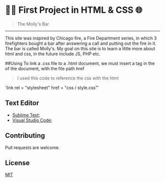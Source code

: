 #  👨‍💻 First Project in HTML & CSS 🌐 

>The Molly's Bar
---

This site was inspired by Chicago fire, a Fire Department series, in which 3 firefighters bought a bar after answering a call and putting out the fire in it. 
The bar is called Molly's.
My goal on this site is to learn a little more about html and css, in the future include JS, PHP etc.

##Using
To link a .css file to a .html document, we must insert a <link> tag in the <head> of the document, with the file path href

>I used this code to reference the css with the html

'link rel = "stylesheet" href = "css / style.css"'

## Text Editor

- [Sublime Text](https://www.sublimetext.com/);
- [Visual Studio Code](https://code.visualstudio.com/);   

## Contributing
Pull requests are welcome.

## License
[MIT](https://choosealicense.com/licenses/mit/)
